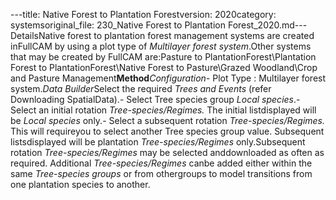 ---title: Native Forest to Plantation Forestversion: 2020category: systemsoriginal_file: 230_Native Forest to Plantation Forest_2020.md---DetailsNative forest to plantation forest management systems are created inFullCAM by using a plot type of *Multilayer forest system*.Other systems that may be created by FullCAM are:Pasture to PlantationForest\Plantation Forest to PlantationForest\Native Forest to Pasture\Grazed Woodland\Crop and Pasture Management**Method***Configuration*- Plot Type : Multilayer forest system.*Data Builder*Select the required *Trees and Events* (refer Downloading SpatialData).- Select Tree species group *Local species*.- Select an initial rotation *Tree-species/Regimes.* The initial listdisplayed will be *Local species* only.- Select a subsequent rotation *Tree-species/Regimes.* This will requireyou to select another Tree species group value. Subsequent listsdisplayed will be plantation *Tree-species/Regimes* only.Subsequent rotation *Tree-species/Regimes* may be selected anddownloaded as often as required. Additional *Tree-species/Regimes* canbe added either within the same *Tree-species groups* or from othergroups to model transitions from one plantation species to another.